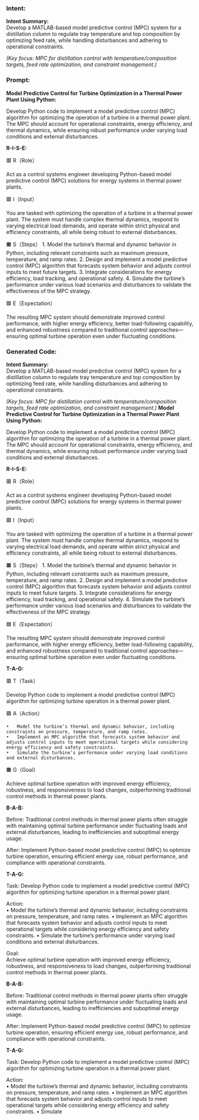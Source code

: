 ### Intent:
**Intent Summary:**  
Develop a MATLAB-based model predictive control (MPC) system for a distillation column to regulate tray temperature and top composition by optimizing feed rate, while handling disturbances and adhering to operational constraints.  

*(Key focus: MPC for distillation control with temperature/composition targets, feed rate optimization, and constraint management.)*

### Prompt:
**Model Predictive Control for Turbine Optimization in a Thermal Power Plant Using Python:**

Develop Python code to implement a model predictive control (MPC) algorithm for optimizing the operation of a turbine in a thermal power plant. The MPC should account for operational constraints, energy efficiency, and thermal dynamics, while ensuring robust performance under varying load conditions and external disturbances.

**R-I-S-E:**

🟥 R（Role）

Act as a control systems engineer developing Python-based model predictive control (MPC) solutions for energy systems in thermal power plants.

🟩 I（Input）

You are tasked with optimizing the operation of a turbine in a thermal power plant. The system must handle complex thermal dynamics, respond to varying electrical load demands, and operate within strict physical and efficiency constraints, all while being robust to external disturbances.

🟧 S（Steps）
	1.	Model the turbine’s thermal and dynamic behavior in Python, including relevant constraints such as maximum pressure, temperature, and ramp rates.
	2.	Design and implement a model predictive control (MPC) algorithm that forecasts system behavior and adjusts control inputs to meet future targets.
	3.	Integrate considerations for energy efficiency, load tracking, and operational safety.
	4.	Simulate the turbine’s performance under various load scenarios and disturbances to validate the effectiveness of the MPC strategy.

🟦 E（Expectation）

The resulting MPC system should demonstrate improved control performance, with higher energy efficiency, better load-following capability, and enhanced robustness compared to traditional control approaches—ensuring optimal turbine operation even under fluctuating conditions.

### Generated Code:
**Intent Summary:**  
Develop a MATLAB-based model predictive control (MPC) system for a distillation column to regulate tray temperature and top composition by optimizing feed rate, while handling disturbances and adhering to operational constraints.  

*(Key focus: MPC for distillation control with temperature/composition targets, feed rate optimization, and constraint management.)*
**Model Predictive Control for Turbine Optimization in a Thermal Power Plant Using Python:**

Develop Python code to implement a model predictive control (MPC) algorithm for optimizing the operation of a turbine in a thermal power plant. The MPC should account for operational constraints, energy efficiency, and thermal dynamics, while ensuring robust performance under varying load conditions and external disturbances.

**R-I-S-E:**

🟥 R（Role）

Act as a control systems engineer developing Python-based model predictive control (MPC) solutions for energy systems in thermal power plants.

🟩 I（Input）

You are tasked with optimizing the operation of a turbine in a thermal power plant. The system must handle complex thermal dynamics, respond to varying electrical load demands, and operate within strict physical and efficiency constraints, all while being robust to external disturbances.

🟧 S（Steps）
	1.	Model the turbine’s thermal and dynamic behavior in Python, including relevant constraints such as maximum pressure, temperature, and ramp rates.
	2.	Design and implement a model predictive control (MPC) algorithm that forecasts system behavior and adjusts control inputs to meet future targets.
	3.	Integrate considerations for energy efficiency, load tracking, and operational safety.
	4.	Simulate the turbine’s performance under various load scenarios and disturbances to validate the effectiveness of the MPC strategy.

🟦 E（Expectation）

The resulting MPC system should demonstrate improved control performance, with higher energy efficiency, better load-following capability, and enhanced robustness compared to traditional control approaches—ensuring optimal turbine operation even under fluctuating conditions.  

**T-A-G:**

🟥 T（Task）

Develop Python code to implement a model predictive control (MPC) algorithm for optimizing turbine operation in a thermal power plant.

🟩 A（Action）

	•	Model the turbine’s thermal and dynamic behavior, including constraints on pressure, temperature, and ramp rates.
	•	Implement an MPC algorithm that forecasts system behavior and adjusts control inputs to meet operational targets while considering energy efficiency and safety constraints.
	•	Simulate the turbine’s performance under varying load conditions and external disturbances.

🟧 G（Goal）

Achieve optimal turbine operation with improved energy efficiency, robustness, and responsiveness to load changes, outperforming traditional control methods in thermal power plants.

**B-A-B:**

Before: Traditional control methods in thermal power plants often struggle with maintaining optimal turbine performance under fluctuating loads and external disturbances, leading to inefficiencies and suboptimal energy usage.

After: Implement Python-based model predictive control (MPC) to optimize turbine operation, ensuring efficient energy use, robust performance, and compliance with operational constraints.

**T-A-G:**

Task: Develop Python code to implement a model predictive control (MPC) algorithm for optimizing turbine operation in a thermal power plant.

Action:  
	•	Model the turbine’s thermal and dynamic behavior, including constraints on pressure, temperature, and ramp rates.
	•	Implement an MPC algorithm that forecasts system behavior and adjusts control inputs to meet operational targets while considering energy efficiency and safety constraints.
	•	Simulate the turbine’s performance under varying load conditions and external disturbances.

Goal:  
Achieve optimal turbine operation with improved energy efficiency, robustness, and responsiveness to load changes, outperforming traditional control methods in thermal power plants.

**B-A-B:**

Before: Traditional control methods in thermal power plants often struggle with maintaining optimal turbine performance under fluctuating loads and external disturbances, leading to inefficiencies and suboptimal energy usage.

After: Implement Python-based model predictive control (MPC) to optimize turbine operation, ensuring efficient energy use, robust performance, and compliance with operational constraints.

**T-A-G:**

Task: Develop Python code to implement a model predictive control (MPC) algorithm for optimizing turbine operation in a thermal power plant.

Action:  
	•	Model the turbine’s thermal and dynamic behavior, including constraints on pressure, temperature, and ramp rates.
	•	Implement an MPC algorithm that forecasts system behavior and adjusts control inputs to meet operational targets while considering energy efficiency and safety constraints.
	•	Simulate
